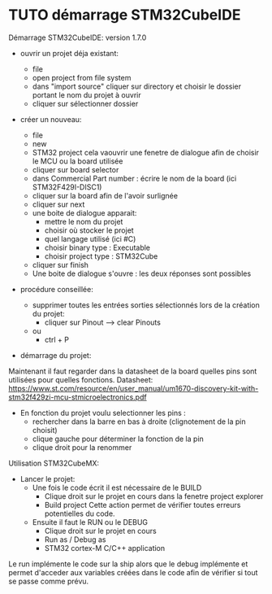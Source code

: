 # TUTO démarrage STM32CubeIDE

Démarrage STM32CubeIDE: version 1.7.0

* ouvrir un projet déja existant:
	- file
	- open project from file system	
	- dans "import source" cliquer sur directory et choisir le dossier portant le nom du projet à ouvrir
	- cliquer sur sélectionner dossier 


* créer un nouveau:
	- file 
	- new
	- STM32 project cela vaouvrir une fenetre de dialogue afin de choisir le MCU ou la board utilisée  
	- cliquer sur board selector
	- dans Commercial Part number : écrire le nom de la board (ici STM32F429I-DISC1)
	- cliquer sur la board afin de l'avoir surlignée 
	- cliquer sur next
	- une boite de dialogue apparait:
		- mettre le nom du projet 
		- choisir où stocker le projet
		- quel langage utilisé (ici #C)
		- choisir binary type : Executable
		- choisir project type : STM32Cube
	- cliquer sur finish
	- Une boite de dialogue s'ouvre : les deux réponses sont possibles 


* procédure conseillée:
	- supprimer toutes les entrées sorties sélectionnés lors de la création du projet:
		- cliquer sur Pinout  --> clear Pinouts
	- ou 
		- ctrl + P 


* démarrage du projet:
   
Maintenant il faut regarder dans la datasheet de la board quelles pins sont utilisées pour quelles fonctions.
Datasheet:   https://www.st.com/resource/en/user_manual/um1670-discovery-kit-with-stm32f429zi-mcu-stmicroelectronics.pdf

* En fonction du projet voulu selectionner les pins :
	- rechercher dans la barre en bas à droite (clignotement de la pin choisit)
	- clique gauche pour déterminer la fonction de la pin
	-  clique droit pour la renommer



Utilisation STM32CubeMX:


* Lancer le projet:
	- Une fois le code écrit il est nécessaire de le BUILD
		- Clique droit sur le projet en cours dans la fenetre project explorer
		- Build project
		Cette action permet de vérifier toutes erreurs potentielles du code.
	- Ensuite il faut le RUN ou le DEBUG
		- Clique droit sur le projet en cours 
		- Run as / Debug as
		- STM32 cortex-M C/C++ application

Le run implémente le code sur la ship alors que le debug implémente et permet d'acceder aux variables créées dans le code afin de vérifier si tout se passe comme prévu.


